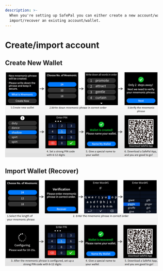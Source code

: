 ```yaml
---
description: >-
  When you're setting up SafePal you can either create a new account/wallet, or
  import/recover an existing account/wallet.
---
```


# Create/import account

## Create New Wallet

![](../../../.gitbook/assets/image-60.png)

## Import Wallet \(Recover\)

![](../../../.gitbook/assets/image-33.png)

